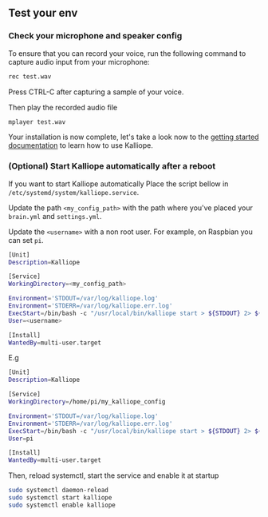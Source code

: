 ## Test your env

### Check your microphone and speaker config

To ensure that you can record your voice, run the following command to capture audio input from your microphone:
```bash
rec test.wav
```

Press CTRL-C after capturing a sample of your voice.

Then play the recorded audio file
```bash
mplayer test.wav
```

Your installation is now complete, let's take a look now to the [getting started documentation](../getting-started.md) to learn how to use Kalliope.

### (Optional) Start Kalliope automatically after a reboot

If you want to start Kalliope automatically Place the script bellow in `/etc/systemd/system/kalliope.service`.

Update the path `<my_config_path>` with the path where you've placed your `brain.yml` and `settings.yml`.

Update the `<username>` with a non root user. For example, on Raspbian you can set `pi`.

```bash
[Unit]
Description=Kalliope

[Service]
WorkingDirectory=<my_config_path>

Environment='STDOUT=/var/log/kalliope.log'
Environment='STDERR=/var/log/kalliope.err.log'
ExecStart=/bin/bash -c "/usr/local/bin/kalliope start > ${STDOUT} 2> ${STDERR}"
User=<username>

[Install]
WantedBy=multi-user.target
```

E.g
```bash
[Unit]
Description=Kalliope

[Service]
WorkingDirectory=/home/pi/my_kalliope_config

Environment='STDOUT=/var/log/kalliope.log'
Environment='STDERR=/var/log/kalliope.err.log'
ExecStart=/bin/bash -c "/usr/local/bin/kalliope start > ${STDOUT} 2> ${STDERR}"
User=pi

[Install]
WantedBy=multi-user.target
```

Then, reload systemctl, start the service and enable it at startup
```bash
sudo systemctl daemon-reload
sudo systemctl start kalliope
sudo systemctl enable kalliope
```
